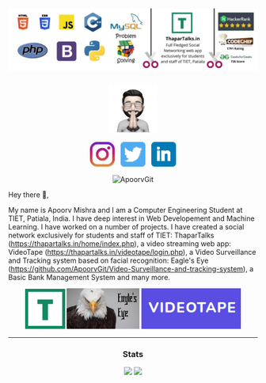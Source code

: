 # ![ApoorvGit header](https://raw.githubusercontent.com/ApoorvGit/ApoorvGit/0c0ef0b287fe26fb1e1c644fe39097eceeffd7e1/wall.jpeg)

<p align='center'>
<img width="20%" src="https://raw.githubusercontent.com/ApoorvGit/ApoorvGit/main/emoji.jpeg">
</p>

<p align='center'>
<a href="https://www.instagram.com/apoorvmishraanmol/"><img height="50" src="https://raw.githubusercontent.com/ApoorvGit/ApoorvGit/main/instagram.jpg"></a>&nbsp;&nbsp;
<a href="https://twitter.com/AforApoorv"><img height="50" src="https://raw.githubusercontent.com/ApoorvGit/ApoorvGit/main/twitter.png"></a>&nbsp;&nbsp;
<a href="https://www.linkedin.com/in/apoorv-mishra-7b9b77192/"><img height="50" src="https://raw.githubusercontent.com/ApoorvGit/ApoorvGit/main/linkedin.png"></a>
</p>
<p align='center'>
<img src="https://komarev.com/ghpvc/?username=ApoorvGit&label=Profile%20views&color=0e75b6&style=flat" alt="ApoorvGit" />
</p>

Hey there 👋,

My name is Apoorv Mishra and I am a Computer Engineering Student at TIET, Patiala, India. I have deep interest in Web Developement and Machine Learning. I have worked on a number of projects. I have created a social network exclusively for students and staff of TIET: ThaparTalks (https://thapartalks.in/home/index.php), a video streaming web app: VideoTape (https://thapartalks.in/videotape/login.php), a Video Surveillance and Tracking system based on facial recognition: Eagle's Eye (https://github.com/ApoorvGit/Video-Surveillance-and-tracking-system), a Basic Bank Management System and many more.

<p align='center'>
<img width="16%" src="https://github.com/ApoorvGit/ApoorvGit/blob/main/thapartalks.png?raw=true">
<img width="29%" src="https://github.com/ApoorvGit/ApoorvGit/blob/main/eagles%20eye.jpg?raw=true">
<img width="40%" src="https://github.com/ApoorvGit/ApoorvGit/blob/main/videotape.png?raw=true">
</p>

 <hr>
 <h3 align="center"> Stats</h3>
<p align = "center">
  <img width = "45%" src = "https://github-readme-stats.vercel.app/api?username=ApoorvGit&show_icons=true&theme=dark" >
  <img width = "45%" src = "https://github-readme-streak-stats.herokuapp.com/?user=ApoorvGit&theme=dark&hide_border=true">
  
</p>
